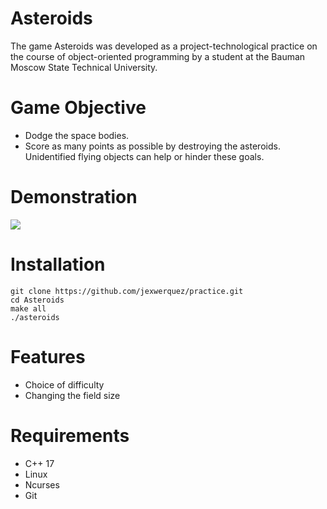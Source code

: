 # Asteroids
The game Asteroids was developed as a project-technological practice on the course of object-oriented programming by a student at the Bauman Moscow State Technical University.
# Game Objective
* Dodge the space bodies.
* Score as many points as possible by destroying the asteroids. 
Unidentified flying objects can help or hinder these goals. 
# Demonstration
<img src='https://github.com/jexwerquez/practice/blob/develop/demo.gif?raw=true'/>

# Installation

````
git clone https://github.com/jexwerquez/practice.git
cd Asteroids
make all
./asteroids
````
# Features
* Choice of difficulty
* Changing the field size
# Requirements
* C++ 17
* Linux
* Ncurses
* Git
